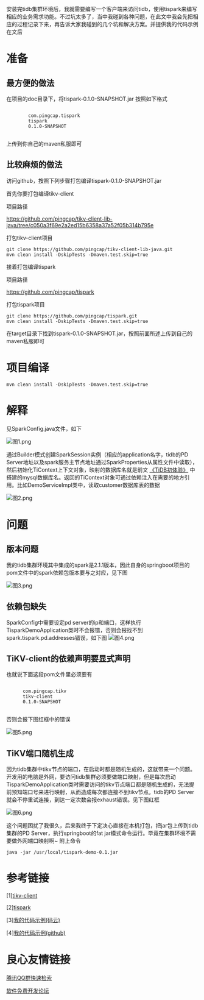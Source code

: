 
安装完tidb集群环境后，我就需要编写一个客户端来访问tidb，使用tispark来编写相应的业务需求功能。不过坑太多了，当中我碰到各种问题，在此文中我会先把相应的过程记录下来，再告诉大家我碰到的几个坑和解决方案。并提供我的代码示例在文后

# 准备

## 最方便的做法

在项目的doc目录下，将tispark-0.1.0-SNAPSHOT.jar
按照如下格式

```
 
        com.pingcap.tispark 
        tispark 
        0.1.0-SNAPSHOT 
 
```

上传到你自己的maven私服即可

## 比较麻烦的做法

访问github，按照下列步骤打包编译tispark-0.1.0-SNAPSHOT.jar

首先你要打包编译tikv-client

项目路径

https://github.com/pingcap/tikv-client-lib-java/tree/c050a3f69e2a2ed15b6358a37a52f05b314b795e

打包tikv-client项目
```
git clone https://github.com/pingcap/tikv-client-lib-java.git
mvn clean install -DskipTests -Dmaven.test.skip=true
```
接着打包编译tispark

项目路径

https://github.com/pingcap/tispark

打包tispark项目

```
git clone https://github.com/pingcap/tispark.git
mvn clean install -DskipTests -Dmaven.test.skip=true
```

在target目录下找到tispark-0.1.0-SNAPSHOT.jar，按照前面所述上传到自己的maven私服即可

# 项目编译

```
mvn clean install -DskipTests -Dmaven.test.skip=true
```

# 解释

见SparkConfig.java文件，如下

![图1.png](http://upload-images.jianshu.io/upload_images/3901033-0885c68b4b3c0a91.png?imageMogr2/auto-orient/strip%7CimageView2/2/w/1240)



通过Builder模式创建SparkSession实例（相应的application名字，tidb的PD Server地址以及spark服务主节点地址通过SparkProperties从属性文件中读取），然后初始化TiContext上下文对象，映射的数据库名就是前文
[《TiDB初体验》](http://www.jianshu.com/p/7bd05b55b182) 中搭建的mysql数据库名。返回的TiContext对象可通过依赖注入在需要的地方引用。比如DemoServiceImpl类中，读取customer数据库表的数据

![图2.png](http://upload-images.jianshu.io/upload_images/3901033-aced4ea62dfde3e6.png?imageMogr2/auto-orient/strip%7CimageView2/2/w/1240)

# 问题

## 版本问题

我的tidb集群环境其中集成的spark是2.1.1版本，因此自身的springboot项目的pom文件中的spark依赖包版本要与之对应，见下图

![图3.png](http://upload-images.jianshu.io/upload_images/3901033-5805bfa7b1be069e.png?imageMogr2/auto-orient/strip%7CimageView2/2/w/1240)

## 依赖包缺失

SparkConfig中需要设定pd server的ip和端口，这样执行TisparkDemoApplication类时不会报错，否则会报找不到spark.tispark.pd.addresses错误，如下图
![图4.png](http://upload-images.jianshu.io/upload_images/3901033-0a4603a1381ca18a.png?imageMogr2/auto-orient/strip%7CimageView2/2/w/1240)

## TiKV-client的依赖声明要显式声明

也就说下面这段pom文件里必须要有
```
 
      com.pingcap.tikv 
      tikv-client 
      0.1.0-SNAPSHOT 
 
```
否则会报下图红框中的错误

![图5.png](http://upload-images.jianshu.io/upload_images/3901033-473447bd104cf4ce.png?imageMogr2/auto-orient/strip%7CimageView2/2/w/1240)

## TiKV端口随机生成

因为tidb集群中tikv节点的端口，在启动时都是随机生成的，这就带来一个问题。开发用的电脑是外网，要访问tidb集群必须要做端口映射，但是每次启动TisparkDemoApplication类时需要访问的tikv节点端口都是随机生成的，无法提前预知端口号来进行映射，从而造成每次都连接不到tikv节点。tidb的PD Server就会不停重试连接，到达一定次数会报exhaust错误。见下图红框


![图6.png](http://upload-images.jianshu.io/upload_images/3901033-b0d3dcb99e7e36be.png?imageMogr2/auto-orient/strip%7CimageView2/2/w/1240)

这个问题困扰了我很久，后来我终于下定决心直接在本机打包，把jar包上传到tidb集群的PD Server，执行springboot的fat jar模式命令运行。毕竟在集群环境不需要做外网端口映射啊~
附上命令
```
java -jar /usr/local/tispark-demo-0.1.jar
```

# 参考链接

[1][tikv-client](https://github.com/pingcap/tikv-client-lib-java/tree/c050a3f69e2a2ed15b6358a37a52f05b314b795e)

[2][tispark](https://github.com/pingcap/tispark)

[3][我的代码示例(码云)](https://gitee.com/darkranger/tispark-demo)

[4][我的代码示例(github)](https://github.com/wujunshen/tispark-demo)

 # 良心友情链接

[腾讯QQ群快速检索](http://u.720life.cn/s/8cf73f7c)

[软件免费开发论坛](http://u.720life.cn/s/bbb01dc0)